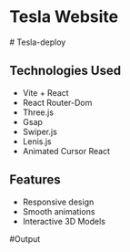 # Tesla Website

#   T e s l a - d e p l o y 

## Technologies Used

- Vite + React
-  React Router-Dom
- Three.js
- Gsap
- Swiper.js
- Lenis.js
- Animated Cursor React

## Features
- Responsive design
- Smooth animations
- Interactive 3D Models


#Output
